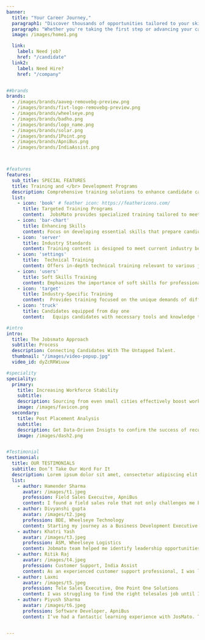 ```yaml
---
banner:
  title: "Your Career Journey,"
  paragraph1: "Discover thousands of opportunities tailored to your skills and aspirations."
  paragraph: "Whether you're taking the first step or advancing your career, we've got you covered."
  image: /images/home1.png

  link:
    label: Need job?
    href: "/candidate"
  link2:
    label: Need Hire?
    href: "/company"


##brands
brands:
  - /images/brands/aaveg-removebg-preview.png
  - /images/brands/fivt-logo-removebg-preview.png
  - /images/brands/wheelseye.png
  - /images/brands/badho.png
  - /images/brands/logo_name.png
  - /images/brands/solar.png
  - /images/brands/1Point.png
  - /images/brands/ApniBus.png
  - /images/brands/IndiaAssist.png



#features
features:
  sub_title: SPECIAL FEATURES
  title: Training and </br> Development Programs
  description: Comprehensive training solutions to enhance candidate capabilities.
  list:
    - icon: 'book' # feather icon: https://feathericons.com/
      title: Targeted Training Programs
      content:  JobsMato provides specialized training tailored to meet specific industry needs.
    - icon: 'bar-chart'
      title: Enhancing Skills
      content: Focus on developing essential skills that prepare candidates for their roles.
    - icon: 'server'
      title: Industry Standards
      content: Training content is designed to meet current industry benchmarks and requirements.
    - icon: 'settings'
      title:  Technical Training
      content: Offers in-depth technical training relevant to various job roles.
    - icon: 'users'
      title: Soft Skills Training
      content: Emphasizes the importance of soft skills for professional success.
    - icon: 'target'
      title: Industry-Specific Training
      content:  Provides training focused on the unique demands of different industries.
    - icon: 'truck'
      title: Candidates equipped from day one
      content:   Equips candidates with necessary tools and knowledge to succeed immediately.

#intro
intro:
  title: The Jobsmato Approach
  subtitle: Process
  description: Connecting Candidates With The Untapped Talent.
  thumbnail: "/images/video-popup.jpg"
  video_id: dyZcRRWiuuw

#speciality
speciality:
  primary:
    title: Increasing Workforce Stability
    subtitle: 
    description: Sourcing from even small cities effectively boost workforces stability by tapping into diverse talent pools, leading to significantly longer tenures within the company.
    image: /images/favicon.png
  secondary:
    title: Post Placement Analysis
    subtitle: 
    description: Get Data-Driven Insigts to confirm the success of recuritment stratergy.
    image: /images/dash2.png


#Testimonial
testimonial:
  title: OUR TESTIMONIALS
  subtitle: Don’t Take Our Word For It
  description: Lorem ipsum dolor sit amet, consectetur adipiscing elit. Morbi egestas </br> Werat viverra id et aliquet. vulputate egestas sollicitudin.
  list:
    - author: Hamender Sharma
      avatar: /images/t1.jpeg
      profession: Field Sales Execuitve, ApniBus
      content: I found a field sales role that not only challenges me but also allows me to showcase my skills. The process with Jobsmato was fast, simple, and effective. I would recommend JobsMato to anyone looking for jobs.
    - author: Divyanshi gupta
      avatar: /images/t2.jpeg
      profession: BDE, Wheelseye Technology
      content: Starting my journey as a Business Development Executive was daunting, but Jobsmato made it so easy! They connected me with the right opportunities, and the process was smooth and efficient. Thanks to them, I landed my first BDE role where I’m learning and growing every day.
    - author: Khatri Yash
      avatar: /images/t3.jpeg
      profession: ASM, Wheelseye Logistics
      content: Jobmato team helped me identify leadership opportunities that aligned perfectly with my experience and aspirations. There personalised suggestions made the process smooth and efficient. Thanks to JobsMato, I secured an Area Sales Manager role where I can lead with impact and drive results.
    - author: Ritik Raj
      avatar: /images/t4.jpeg
      profession: Customer Support, India Assist
      content: As an experienced customer support professional, I was looking for a role that allowed me to grow and make an impact. Jobsmato connected me with a company that values my expertise and provides opportunities for professional development. The process was quick and hassle-free!
    - author: Laxmi
      avatar: /images/t5.jpeg
      profession: Tele Sales Executive, One Point One Solutions
      content: I was struggling to find the right telesales job until I came across Jobsmato. Their personalized recommendations and seamless process made all the difference. I now work in a role that challenges me and allows me to grow in my career.
    - author: Piyush Sharma
      avatar: /images/t6.jpeg
      profession: Software Developer, ApniBus
      content: I’ve had a fantastic learning experience with JosMato. The platform provides top-notch resources and support that have really helped me improve my skills.


---
```

